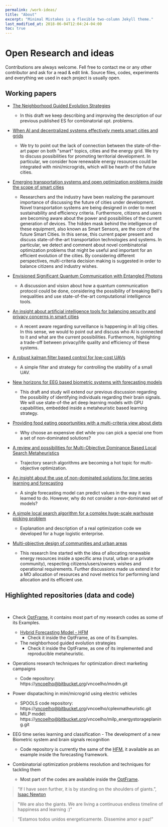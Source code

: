 ```yaml
---
permalink: /work-ideas/
title: "About"
excerpt: "Minimal Mistakes is a flexible two-column Jekyll theme."
last_modified_at: 2018-06-04T12:04:24-04:00
toc: true
---
```

# Open Research and ideas

Contributions are always welcome.
Fell free to contact me or any other contributor and ask for a read & edit link.
Source files, codes, experiments and everything we used in each project is usually open.

## Working papers

* [The Neighborhood Guided Evolution Strategies](https://www.overleaf.com/read/ggjstqytbtgb)
  * In this draft we keep describing and improving the description of our previous published ES for combinatorial opt. problems.
* [When AI and decentralized systems effectively meets smart cities and grids](https://www.overleaf.com/read/zvcrhhrtfyqm)
  * We try to point out the lack of connection between the state-of-the-art paper on both "smart" topics, cities and the energy grid.
  We try to discuss possibilities for promoting territorial development.
  In particular, we consider how renewable energy resources could be integrated with mini/microgrids, which will be hearth of the future cities.  
* [Emerging transportation systems and open optimization problems inside the scope of smart cities](https://www.overleaf.com/read/fscytfhxgkdz)
  * Researchers and the industry have been realizing the paramount importance of discussing the future of cities under development.
  Novel transportation systems are being designed in order to meet sustainability and efficiency criteria.
  Furthermore, citizens and users are becoming aware about the power and possibilities of the current generation of devices.
  The hidden mask behind the intelligence of these equipment, also known as Smart Sensors, are the core of the future Smart Cities.
  In this sense, this current paper present and discuss state-of-the-art transportation technologies and systems.
  In particular, we detect and comment about novel combinatorial optimization problems that might be useful and important for an efficient evolution of the cities.
  By considering different perspectives, multi-criteria decision making is suggested in order to balance citizens and industry wishes.

* [Envisioned Significant Quantum Communication with Entangled Photons](https://www.overleaf.com/read/mhgqnsqjcdbt)
  * A discussion and vision about how a quantum communication protocol could be done, considering the possibility of breaking Bell's inequalities and use state-of-the-art computational intelligence tools.​

* [An insight about artificial intelligence tools for balancing security and privacy concerns in smart cities](https://www.overleaf.com/read/sgvjrqwgwfsj)
  * A recent aware regarding surveillance is happening in all big cities. In this sense, we would to point out and discuss who AI is connected to it and what are the current possibilities. Furthermore, highlighting a tra​de-off between privacy/life quality and efficiency of these systems.

* [A robust kalman filter based control for low-cost UAVs](https://www.overleaf.com/read/btqwmtvkjbng)
  * A simple filter and strategy for controlling the stability of a small UAV.​

* [New horizons for EEG based biometric systems with forecasting models](https://www.overleaf.com/read/xqvnhbvyvdrr)

  * This draft and study will extend our previous discussion regarding the possibility of identifying individuals regarding their brain signals. We will use state-of-the art deep learning models with GPU capabilities, embedded inside a metaheuristic based learning strategy.

* [Providing food eating opportunities with a multi-criteria view about diets](https://www.overleaf.com/read/rymjfwfgvyqy)
  * Why choose an expensive diet while you can pick a special one from a set of non-dominated solutions?​

* [A review and possibilities for Multi-Objective Dominance Based Local Search Metaheuristics](https://www.overleaf.com/read/vjrxrdkddrfg)
  * Trajectory search algorithms are becoming a hot topic for multi-objective optimization.​

* [An insight about the use of non-dominated solutions for time series learning and forecasting](https://www.overleaf.com/read/sxjgfpshsnzs)
  * A single forecasting model can predict values in the way it was learned to do. However, why do not consider a non-dominated set of models?

* [A simple local search algorithm for a complex huge-scale warhouse picking problem](https://www.overleaf.com/read/rdjdzcbnrzcx)
  * Explanation and description of a real optimization code we developed for a huge logistic enterprise.​

* [Multi-objective design of communities and urban areas](https://www.overleaf.com/read/rjvpdwrfchgw)
  * This research line started with the idea of allocating renewable energy resources inside a specific area (rural, urban or a private community), respecting citizens/users/owners wishes and operational requirements. Further discussions made us extend it for a MO allocation of resources and novel metrics for performing land allocation and its efficient use.

## Highlighted repositories (data and code)
​
* Check [OptFrame](https://github.com/optframe), it contains most part of my research codes as some of its Examples.
  * [Hybrid Forecasting Model - HFM](https://github.com/vncoelho/HFM)
    * Check it inside the OptFrame, as one of its Examples.
  * The neighborhood guided evolution strategies
    * Check it inside the OptFrame, as one of its implemented and reproducible metaheuristic.

* Operations research techniques for optimization direct marketing campaigns
  * Code repository: https://vncoelho@bitbucket.org/vncoelho/modm.git

* Power dispataching in mini/microgrid using electric vehicles
  * SPOOLS code repository: https://vncoelho@bitbucket.org/vncoelho/cplexmatheuristic.git
  * MILP model: https://vncoelho@bitbucket.org/vncoelho/milp_energystorageplaning.git

* EEG time series learning and classification - The development of a new Biometric system and brain signals recognition
  * Code repository is currently the same of the [HFM](https://github.com/vncoelho/HFM), it available as an example inside the forecasting framework.

* Combinatorial optimization problems resolution and techniques for tackling them
  * Most part of the codes are available inside the [OptFrame](https://github.com/optframe).

> “If I have seen further, it is by standing on the shoulders of giants.”, [Isaac Newton](https://en.wikipedia.org/wiki/Isaac_Newton)

> "We are also the giants. We are living a continuous endless timeline of happiness and learning :)"

> “Estamos todos unidos energeticamente. Dissemine amor e paz!”
